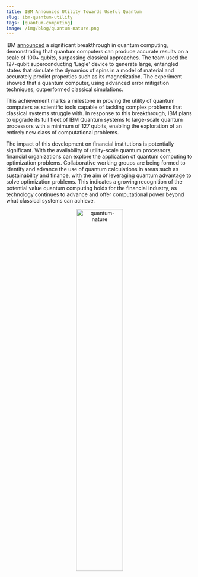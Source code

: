 ```yaml
---
title: IBM Announces Utility Towards Useful Quantum
slug: ibm-quantum-utility
tags: [quantum-computing]
image: /img/blog/quantum-nature.png
---
```


IBM [announced](https://research.ibm.com/blog/utility-toward-useful-quantum!) a significant breakthrough in quantum computing, demonstrating that quantum computers can produce accurate results on a scale of 100+ qubits, surpassing classical approaches. The team used the 127-qubit superconducting 'Eagle' device to generate large, entangled states that simulate the dynamics of spins in a model of material and accurately predict properties such as its magnetization. The experiment showed that a quantum computer, using advanced error mitigation techniques, outperformed classical simulations.

This achievement marks a milestone in proving the utility of quantum computers as scientific tools capable of tackling complex problems that classical systems struggle with. In response to this breakthrough, IBM plans to upgrade its full fleet of IBM Quantum systems to large-scale quantum processors with a minimum of 127 qubits, enabling the exploration of an entirely new class of computational problems.

The impact of this development on financial institutions is potentially significant. With the availability of utility-scale quantum processors, financial organizations can explore the application of quantum computing to optimization problems. Collaborative working groups are being formed to identify and advance the use of quantum calculations in areas such as sustainability and finance, with the aim of leveraging quantum advantage to solve optimization problems. This indicates a growing recognition of the potential value quantum computing holds for the financial industry, as technology continues to advance and offer computational power beyond what classical systems can achieve.

<p align="center">
    <img src="/img/blog/quantum-nature.png" alt="quantum-nature" width="50%" height="50%"/>
</p>